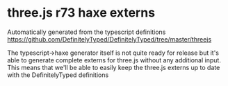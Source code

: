 # three.js r73 haxe externs

Automatically generated from the typescript definitions https://github.com/DefinitelyTyped/DefinitelyTyped/tree/master/threejs

The typescript->haxe generator itself is not quite ready for release but it's able to generate complete externs for three.js without any additional input. This means that we'll be able to easily keep the three.js externs up to date with the DefinitelyTyped definitions